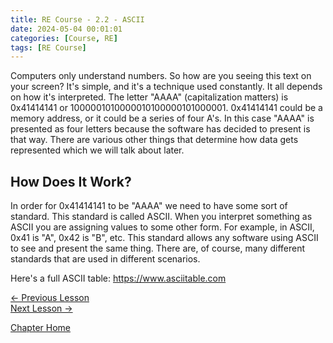 ```yaml
---
title: RE Course - 2.2 - ASCII
date: 2024-05-04 00:01:01
categories: [Course, RE]
tags: [RE Course]
---
```


Computers only understand numbers. So how are you seeing this text on your screen? It's simple, and it's a technique used constantly. It all depends on how it's interpreted. The letter "AAAA" (capitalization matters) is 0x41414141 or 1000001010000010100000101000001. 0x41414141 could be a memory address, or it could be a series of four A's. In this case "AAAA" is presented as four letters because the software has decided to present is that way. There are various other things that determine how data gets represented which we will talk about later. 

## How Does It Work?
In order for 0x41414141 to be "AAAA" we need to have some sort of standard. This standard is called ASCII. When you interpret something as ASCII you are assigning values to some other form. For example, in ASCII, 0x41 is "A", 0x42 is "B", etc. This standard allows any software using ASCII to see and present the same thing. There are, of course, many different standards that are used in different scenarios.

Here's a full ASCII table: <https://www.asciitable.com>

[<- Previous Lesson](2.1%20NumberSystems.md)  
[Next Lesson ->](2.3%20BitsAndBytes.md)  


[Chapter Home](2.0%20BinaryBasics.md)  

